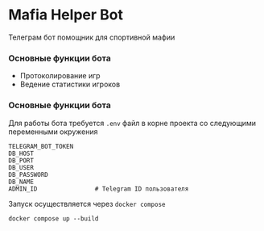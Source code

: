 # Mafia Helper Bot
Телеграм бот помощник для спортивной мафии

### Основные функции бота
- Протоколирование игр
- Ведение статистики игроков

### Основные функции бота

Для работы бота требуется `.env` файл в корне проекта со следующими переменными окружения

```
TELEGRAM_BOT_TOKEN
DB_HOST
DB_PORT
DB_USER
DB_PASSWORD
DB_NAME
ADMIN_ID                # Telegram ID пользователя  
```

Запуск осуществляется через `docker compose`

```
docker compose up --build
```
